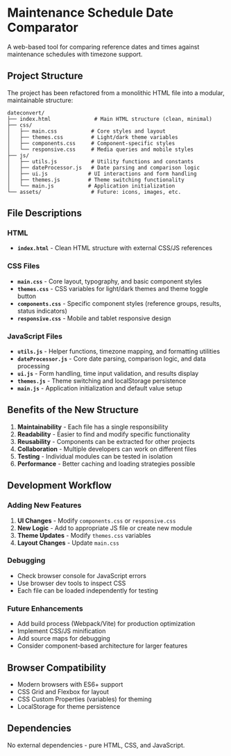 # Maintenance Schedule Date Comparator

A web-based tool for comparing reference dates and times against maintenance schedules with timezone support.

## Project Structure

The project has been refactored from a monolithic HTML file into a modular, maintainable structure:

```
dateconvert/
├── index.html              # Main HTML structure (clean, minimal)
├── css/
│   ├── main.css           # Core styles and layout
│   ├── themes.css         # Light/dark theme variables
│   ├── components.css     # Component-specific styles
│   └── responsive.css     # Media queries and mobile styles
├── js/
│   ├── utils.js           # Utility functions and constants
│   ├── dateProcessor.js   # Date parsing and comparison logic
│   ├── ui.js             # UI interactions and form handling
│   ├── themes.js         # Theme switching functionality
│   └── main.js           # Application initialization
└── assets/                # Future: icons, images, etc.
```

## File Descriptions

### HTML
- **`index.html`** - Clean HTML structure with external CSS/JS references

### CSS Files
- **`main.css`** - Core layout, typography, and basic component styles
- **`themes.css`** - CSS variables for light/dark themes and theme toggle button
- **`components.css`** - Specific component styles (reference groups, results, status indicators)
- **`responsive.css`** - Mobile and tablet responsive design

### JavaScript Files
- **`utils.js`** - Helper functions, timezone mapping, and formatting utilities
- **`dateProcessor.js`** - Core date parsing, comparison logic, and data processing
- **`ui.js`** - Form handling, time input validation, and results display
- **`themes.js`** - Theme switching and localStorage persistence
- **`main.js`** - Application initialization and default value setup

## Benefits of the New Structure

1. **Maintainability** - Each file has a single responsibility
2. **Readability** - Easier to find and modify specific functionality
3. **Reusability** - Components can be extracted for other projects
4. **Collaboration** - Multiple developers can work on different files
5. **Testing** - Individual modules can be tested in isolation
6. **Performance** - Better caching and loading strategies possible

## Development Workflow

### Adding New Features
1. **UI Changes** - Modify `components.css` or `responsive.css`
2. **New Logic** - Add to appropriate JS file or create new module
3. **Theme Updates** - Modify `themes.css` variables
4. **Layout Changes** - Update `main.css`

### Debugging
- Check browser console for JavaScript errors
- Use browser dev tools to inspect CSS
- Each file can be loaded independently for testing

### Future Enhancements
- Add build process (Webpack/Vite) for production optimization
- Implement CSS/JS minification
- Add source maps for debugging
- Consider component-based architecture for larger features

## Browser Compatibility

- Modern browsers with ES6+ support
- CSS Grid and Flexbox for layout
- CSS Custom Properties (variables) for theming
- LocalStorage for theme persistence

## Dependencies

No external dependencies - pure HTML, CSS, and JavaScript.
